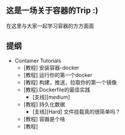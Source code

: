 ## 这是一场关于容器的Trip :)
在这里与大家一起学习容器的方方面面

## 提纲

- Container Tutorials
    - [教程] 安装容器-docker
    - [教程] 运行你的第一个docker
    - [教程] 构建，推送，拉取你的第一个镜像
    - [教程] Dockerfile的最佳实践
        - [支线][medium]
    - [教程] 持久化数据
        - [支线][Hard] 文件挂载真的很简单吗？
    - [教程] 容器是个啥
    - [教程]